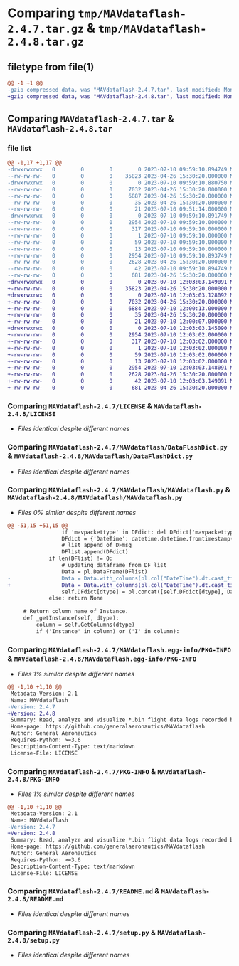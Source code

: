 # Comparing `tmp/MAVdataflash-2.4.7.tar.gz` & `tmp/MAVdataflash-2.4.8.tar.gz`

## filetype from file(1)

```diff
@@ -1 +1 @@
-gzip compressed data, was "MAVdataflash-2.4.7.tar", last modified: Mon Jul 10 09:59:10 2023, max compression
+gzip compressed data, was "MAVdataflash-2.4.8.tar", last modified: Mon Jul 10 12:03:03 2023, max compression
```

## Comparing `MAVdataflash-2.4.7.tar` & `MAVdataflash-2.4.8.tar`

### file list

```diff
@@ -1,17 +1,17 @@
-drwxrwxrwx   0        0        0        0 2023-07-10 09:59:10.894749 MAVdataflash-2.4.7/
--rw-rw-rw-   0        0        0    35823 2023-04-26 15:30:20.000000 MAVdataflash-2.4.7/LICENSE
-drwxrwxrwx   0        0        0        0 2023-07-10 09:59:10.880750 MAVdataflash-2.4.7/MAVdataflash/
--rw-rw-rw-   0        0        0     7032 2023-04-26 15:30:20.000000 MAVdataflash-2.4.7/MAVdataflash/DataFlashDict.py
--rw-rw-rw-   0        0        0     6887 2023-04-26 15:30:20.000000 MAVdataflash-2.4.7/MAVdataflash/MAVdataflash.py
--rw-rw-rw-   0        0        0       35 2023-04-26 15:30:20.000000 MAVdataflash-2.4.7/MAVdataflash/__init__.py
--rw-rw-rw-   0        0        0       21 2023-07-10 09:51:14.000000 MAVdataflash-2.4.7/MAVdataflash/__version__.py
-drwxrwxrwx   0        0        0        0 2023-07-10 09:59:10.891749 MAVdataflash-2.4.7/MAVdataflash.egg-info/
--rw-rw-rw-   0        0        0     2954 2023-07-10 09:59:10.000000 MAVdataflash-2.4.7/MAVdataflash.egg-info/PKG-INFO
--rw-rw-rw-   0        0        0      317 2023-07-10 09:59:10.000000 MAVdataflash-2.4.7/MAVdataflash.egg-info/SOURCES.txt
--rw-rw-rw-   0        0        0        1 2023-07-10 09:59:10.000000 MAVdataflash-2.4.7/MAVdataflash.egg-info/dependency_links.txt
--rw-rw-rw-   0        0        0       59 2023-07-10 09:59:10.000000 MAVdataflash-2.4.7/MAVdataflash.egg-info/requires.txt
--rw-rw-rw-   0        0        0       13 2023-07-10 09:59:10.000000 MAVdataflash-2.4.7/MAVdataflash.egg-info/top_level.txt
--rw-rw-rw-   0        0        0     2954 2023-07-10 09:59:10.893749 MAVdataflash-2.4.7/PKG-INFO
--rw-rw-rw-   0        0        0     2628 2023-04-26 15:30:20.000000 MAVdataflash-2.4.7/README.md
--rw-rw-rw-   0        0        0       42 2023-07-10 09:59:10.894749 MAVdataflash-2.4.7/setup.cfg
--rw-rw-rw-   0        0        0      681 2023-04-26 15:30:20.000000 MAVdataflash-2.4.7/setup.py
+drwxrwxrwx   0        0        0        0 2023-07-10 12:03:03.149091 MAVdataflash-2.4.8/
+-rw-rw-rw-   0        0        0    35823 2023-04-26 15:30:20.000000 MAVdataflash-2.4.8/LICENSE
+drwxrwxrwx   0        0        0        0 2023-07-10 12:03:03.128092 MAVdataflash-2.4.8/MAVdataflash/
+-rw-rw-rw-   0        0        0     7032 2023-04-26 15:30:20.000000 MAVdataflash-2.4.8/MAVdataflash/DataFlashDict.py
+-rw-rw-rw-   0        0        0     6884 2023-07-10 12:00:13.000000 MAVdataflash-2.4.8/MAVdataflash/MAVdataflash.py
+-rw-rw-rw-   0        0        0       35 2023-04-26 15:30:20.000000 MAVdataflash-2.4.8/MAVdataflash/__init__.py
+-rw-rw-rw-   0        0        0       21 2023-07-10 12:00:07.000000 MAVdataflash-2.4.8/MAVdataflash/__version__.py
+drwxrwxrwx   0        0        0        0 2023-07-10 12:03:03.145090 MAVdataflash-2.4.8/MAVdataflash.egg-info/
+-rw-rw-rw-   0        0        0     2954 2023-07-10 12:03:02.000000 MAVdataflash-2.4.8/MAVdataflash.egg-info/PKG-INFO
+-rw-rw-rw-   0        0        0      317 2023-07-10 12:03:02.000000 MAVdataflash-2.4.8/MAVdataflash.egg-info/SOURCES.txt
+-rw-rw-rw-   0        0        0        1 2023-07-10 12:03:02.000000 MAVdataflash-2.4.8/MAVdataflash.egg-info/dependency_links.txt
+-rw-rw-rw-   0        0        0       59 2023-07-10 12:03:02.000000 MAVdataflash-2.4.8/MAVdataflash.egg-info/requires.txt
+-rw-rw-rw-   0        0        0       13 2023-07-10 12:03:02.000000 MAVdataflash-2.4.8/MAVdataflash.egg-info/top_level.txt
+-rw-rw-rw-   0        0        0     2954 2023-07-10 12:03:03.148091 MAVdataflash-2.4.8/PKG-INFO
+-rw-rw-rw-   0        0        0     2628 2023-04-26 15:30:20.000000 MAVdataflash-2.4.8/README.md
+-rw-rw-rw-   0        0        0       42 2023-07-10 12:03:03.149091 MAVdataflash-2.4.8/setup.cfg
+-rw-rw-rw-   0        0        0      681 2023-04-26 15:30:20.000000 MAVdataflash-2.4.8/setup.py
```

### Comparing `MAVdataflash-2.4.7/LICENSE` & `MAVdataflash-2.4.8/LICENSE`

 * *Files identical despite different names*

### Comparing `MAVdataflash-2.4.7/MAVdataflash/DataFlashDict.py` & `MAVdataflash-2.4.8/MAVdataflash/DataFlashDict.py`

 * *Files identical despite different names*

### Comparing `MAVdataflash-2.4.7/MAVdataflash/MAVdataflash.py` & `MAVdataflash-2.4.8/MAVdataflash/MAVdataflash.py`

 * *Files 0% similar despite different names*

```diff
@@ -51,15 +51,15 @@
                 if 'mavpackettype' in DFdict: del DFdict['mavpackettype']
                 DFdict = {'DateTime': datetime.datetime.fromtimestamp(DFmsg._timestamp), **DFdict}
                 # list append of DFmsg
                 DFlist.append(DFdict)
             if len(DFlist) != 0:
                 # updating dataframe from DF list
                 Data = pl.DataFrame(DFlist)
-                Data = Data.with_columns(pl.col("DateTime").dt.cast_time_unit(tu="ms"))
+                Data = Data.with_columns(pl.col("DateTime").dt.cast_time_unit("ms"))
                 self.DFdict[dtype] = pl.concat([self.DFdict[dtype], Data], how='diagonal')
             else: return None
     
     # Return column name of Instance.
     def _getInstance(self, dtype):
         column = self.GetColumns(dtype)
         if ('Instance' in column) or ('I' in column):
```

### Comparing `MAVdataflash-2.4.7/MAVdataflash.egg-info/PKG-INFO` & `MAVdataflash-2.4.8/MAVdataflash.egg-info/PKG-INFO`

 * *Files 1% similar despite different names*

```diff
@@ -1,10 +1,10 @@
 Metadata-Version: 2.1
 Name: MAVdataflash
-Version: 2.4.7
+Version: 2.4.8
 Summary: Read, analyze and visualize *.bin flight data logs recorded by ArduPilot
 Home-page: https://github.com/generalaeronautics/MAVdataflash
 Author: General Aeronautics
 Requires-Python: >=3.6
 Description-Content-Type: text/markdown
 License-File: LICENSE
```

### Comparing `MAVdataflash-2.4.7/PKG-INFO` & `MAVdataflash-2.4.8/PKG-INFO`

 * *Files 1% similar despite different names*

```diff
@@ -1,10 +1,10 @@
 Metadata-Version: 2.1
 Name: MAVdataflash
-Version: 2.4.7
+Version: 2.4.8
 Summary: Read, analyze and visualize *.bin flight data logs recorded by ArduPilot
 Home-page: https://github.com/generalaeronautics/MAVdataflash
 Author: General Aeronautics
 Requires-Python: >=3.6
 Description-Content-Type: text/markdown
 License-File: LICENSE
```

### Comparing `MAVdataflash-2.4.7/README.md` & `MAVdataflash-2.4.8/README.md`

 * *Files identical despite different names*

### Comparing `MAVdataflash-2.4.7/setup.py` & `MAVdataflash-2.4.8/setup.py`

 * *Files identical despite different names*

